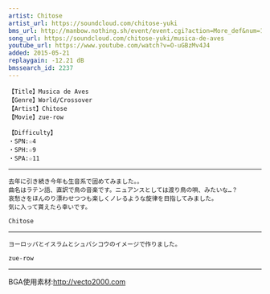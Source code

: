 ```yaml
---
artist: Chitose
artist_url: https://soundcloud.com/chitose-yuki
bms_url: http://manbow.nothing.sh/event/event.cgi?action=More_def&num=174&event=96
song_url: https://soundcloud.com/chitose-yuki/musica-de-aves
youtube_url: https://www.youtube.com/watch?v=O-uGBzMv4J4
added: 2015-05-21
replaygain: -12.21 dB
bmssearch_id: 2237
---
```


    【Title】Musica de Aves
    【Genre】World/Crossover
    【Artist】Chitose
    【Movie】zue-row

    【Difficulty】
    ・SPN:☆4
    ・SPH:☆9
    ・SPA:☆11

---

    去年に引き続き今年も生音系で固めてみました。。
    曲名はラテン語、直訳で鳥の音楽です。ニュアンスとしては渡り鳥の唄、みたいな…？
    哀愁さをほんのり漂わせつつも楽しくノレるような旋律を目指してみました。
    気に入って貰えたら幸いです。

    Chitose

---


    ヨーロッパとイスラムとシュバシコウのイメージで作りました。

    zue-row

---

BGA使用素材:http://vecto2000.com
